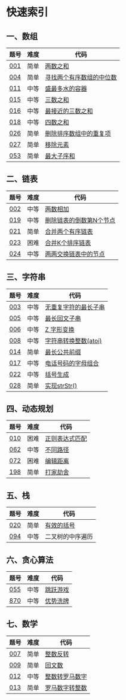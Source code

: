# 快速索引

## 一、数组
题号 |难度| 代码 
---  |---|--- 
[001](https://leetcode-cn.com/problems/two-sum/description)  |简单| [两数之和](https://github.com/TimePickerWang/LeetCode/blob/master/code/LeetCode001.java)
[004](https://leetcode-cn.com/problems/median-of-two-sorted-arrays/description/)  |简单| [寻找两个有序数组的中位数](https://github.com/TimePickerWang/LeetCode/blob/master/code/LeetCode004.java)
[011](https://leetcode-cn.com/problems/container-with-most-water/description/)  |中等| [盛最多水的容器](https://github.com/TimePickerWang/LeetCode/blob/master/code/LeetCode011.java)
[015](https://leetcode-cn.com/problems/3sum/description/)  |中等| [三数之和](https://github.com/TimePickerWang/LeetCode/blob/master/code/LeetCode015.java)
[016](https://leetcode-cn.com/problems/3sum-closest/description/)  |中等| [最接近的三数之和](https://github.com/TimePickerWang/LeetCode/blob/master/code/LeetCode016.java)
[018](https://leetcode-cn.com/problems/4sum/description/)  |中等| [四数之和](https://github.com/TimePickerWang/LeetCode/blob/master/code/LeetCode018.java)
[026](https://leetcode-cn.com/problems/remove-duplicates-from-sorted-array/description/)  |简单| [删除排序数组中的重复项](https://github.com/TimePickerWang/LeetCode/blob/master/code/LeetCode026.java)
[027](https://leetcode-cn.com/problems/remove-element/description/)  |简单| [移除元素](https://github.com/TimePickerWang/LeetCode/blob/master/code/LeetCode027.java)
[053](https://leetcode-cn.com/problems/maximum-subarray/description/)  |简单| [最大子序和](https://github.com/TimePickerWang/LeetCode/blob/master/code/LeetCode053.java)


## 二、链表
题号 |难度| 代码 
---  |---|--- 
[002](https://leetcode-cn.com/problems/add-two-numbers/description/)  |中等| [两数相加](https://github.com/TimePickerWang/LeetCode/blob/master/code/LeetCode002.java)
[019](https://leetcode-cn.com/problems/remove-nth-node-from-end-of-list/description/)  |中等| [删除链表的倒数第N个节点](https://github.com/TimePickerWang/LeetCode/blob/master/code/LeetCode019.java)
[021](https://leetcode-cn.com/problems/merge-two-sorted-lists/description/)  |简单| [合并两个有序链表](https://github.com/TimePickerWang/LeetCode/blob/master/code/LeetCode021.java)
[023](https://leetcode-cn.com/problems/merge-k-sorted-lists/description/)  |困难| [合并K个排序链表](https://github.com/TimePickerWang/LeetCode/blob/master/code/LeetCode023.java)
[024](https://leetcode-cn.com/problems/swap-nodes-in-pairs/description/)  |中等| [两两交换链表中的节点](https://github.com/TimePickerWang/LeetCode/blob/master/code/LeetCode024.java)


## 三、字符串
题号 | 难度 | 代码 
---  |---   |--- 
[003](https://leetcode-cn.com/problems/longest-substring-without-repeating-characters/description/)  |中等 | [无重复字符的最长子串](https://github.com/TimePickerWang/LeetCode/blob/master/code/LeetCode003.java)
[005](https://leetcode-cn.com/problems/longest-palindromic-substring/description/)  |中等 | [最长回文子串](https://github.com/TimePickerWang/LeetCode/blob/master/code/LeetCode005.java)
[006](https://leetcode-cn.com/problems/zigzag-conversion/description/)  |中等| [Z 字形变换](https://github.com/TimePickerWang/LeetCode/blob/master/code/LeetCode006.java)
[008](https://leetcode-cn.com/problems/string-to-integer-atoi/description/)  |中等 | [字符串转换整数(atoi)](https://github.com/TimePickerWang/LeetCode/blob/master/code/LeetCode008.java)
[014](https://leetcode-cn.com/problems/longest-common-prefix/description/)  |简单 | [最长公共前缀](https://github.com/TimePickerWang/LeetCode/blob/master/code/LeetCode014.java)
[017](https://leetcode-cn.com/problems/letter-combinations-of-a-phone-number/description/)  |中等 | [电话号码的字母组合](https://github.com/TimePickerWang/LeetCode/blob/master/code/LeetCode017.java)
[022](https://leetcode-cn.com/problems/generate-parentheses/description/)  |中等 | [括号生成](https://github.com/TimePickerWang/LeetCode/blob/master/code/LeetCode022.java)
[028](https://leetcode-cn.com/problems/implement-strstr/description/)  |简单 | [实现strStr()](https://github.com/TimePickerWang/LeetCode/blob/master/code/LeetCode028.java)


## 四、动态规划
题号 | 难度 | 代码 
---  |--- |--- 
[010](https://leetcode-cn.com/problems/regular-expression-matching/description/)   |困难 | [正则表达式匹配](https://github.com/TimePickerWang/LeetCode/blob/master/code/LeetCode010.java)
[062](https://leetcode-cn.com/problems/unique-paths/description/)   |中等| [不同路径](https://github.com/TimePickerWang/LeetCode/blob/master/code/LeetCode062.java)
[072](https://leetcode-cn.com/problems/edit-distance/description/)  |困难| [编辑距离](https://github.com/TimePickerWang/LeetCode/blob/master/code/LeetCode072.java)
[198](https://leetcode-cn.com/problems/house-robber/description/)   |简单| [打家劫舍](https://github.com/TimePickerWang/LeetCode/blob/master/code/LeetCode198.java)


## 五、栈
题号 | 难度 | 代码 
---  |---|--- 
[020](https://leetcode-cn.com/problems/valid-parentheses/description/)  |简单  | [有效的括号](https://github.com/TimePickerWang/LeetCode/blob/master/code/LeetCode020.java)
[094](https://leetcode-cn.com/problems/binary-tree-inorder-traversal/description/)  |中等 | 二叉树的中序遍历


## 六、贪心算法
题号 | 难度 | 代码 
---  |---  |--- 
[055](https://leetcode-cn.com/problems/jump-game/description/)  |中等 | [跳跃游戏](https://github.com/TimePickerWang/LeetCode/blob/master/code/LeetCode055.java)
[870](https://leetcode-cn.com/problems/advantage-shuffle/description/)  |中等 | [优势洗牌](https://github.com/TimePickerWang/LeetCode/blob/master/code/LeetCode870.java)


## 七、数学
题号 | 难度 | 代码 
---  |---   |--- 
[007](https://leetcode-cn.com/problems/reverse-integer/description/)  | 简单 | [整数反转](https://github.com/TimePickerWang/LeetCode/blob/master/code/LeetCode007.java)
[009](https://leetcode-cn.com/problems/palindrome-number/description/)  |简单  | [回文数](https://github.com/TimePickerWang/LeetCode/blob/master/code/LeetCode009.java)
[012](https://leetcode-cn.com/problems/integer-to-roman/description/)  |中等| [整数转罗马数字](https://github.com/TimePickerWang/LeetCode/blob/master/code/LeetCode012.java)
[013](https://leetcode-cn.com/problems/roman-to-integer/description/)  |简单  | [罗马数字转整数](https://github.com/TimePickerWang/LeetCode/blob/master/code/LeetCode013.java)


